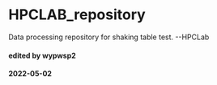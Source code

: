 # HPCLAB_repository
Data processing repository for shaking table test. --HPCLab
#### edited by wypwsp2
#### 2022-05-02
